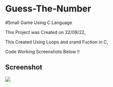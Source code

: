 
# Guess-The-Number
#Small Game Using C Language

This Project was Created on 22/09/22,

This Created Using Loops and srand Fuction in C,

Code Working Screenshots Below !!



## Screenshot

![](https://via.placeholder.com/468x300?text=App+Screenshot+Here)

